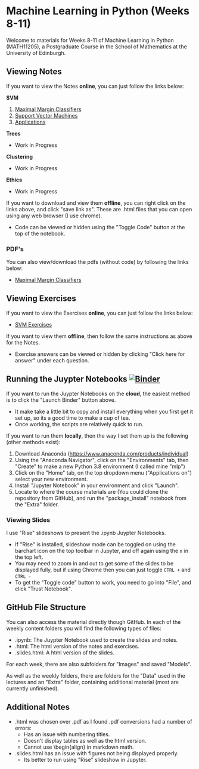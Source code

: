 # Machine Learning in Python (Weeks 8-11)

Welcome to materials for Weeks 8-11 of Machine Learning in Python (MATH11205), a Postgraduate Course in the School of Mathematics at the University of Edinburgh.

## Viewing Notes
If you want to view the Notes **online**, you can just follow the links below:

__SVM__

1. <a href="https://Eldave93.github.io/Machine-Learning-in-Python-20-21//Week_08_SVM/1_Maximal_Margin_Classifiers.html" title="Maximal Margin Classifiers">Maximal Margin Classifiers</a>
2. <a href="https://Eldave93.github.io/Machine-Learning-in-Python-20-21//Week_08_SVM/2_Support_Vector_Machines.html" title="Support Vector Machines">Support Vector Machines</a>
3. <a href="https://Eldave93.github.io/Machine-Learning-in-Python-20-21//Week_08_SVM/3_Applications.html" title="Applications">Applications</a>

__Trees__

- Work in Progress

__Clustering__

- Work in Progress

__Ethics__

- Work in Progress

If you want to download and view them **offline**, you can right click on the links above, and click "save link as". These are .html files that you can open using any web browser (I use chrome).

- Code can be viewed or hidden using the "Toggle Code" button at the top of the notebook.

### PDF's
You can also view/download the pdfs (without code) by following the links below:
- <a href="https://github.com/Eldave93/Machine-Learning-in-Python-20-21/blob/master/Week_08_SVM/1_Maximal_Margin_Classifiers.pdf" title="Maximal Margin Classifiers">Maximal Margin Classifiers</a>

## Viewing Exercises

If you want to view the Exercises **online**, you can just follow the links below:
- <a href="https://Eldave93.github.io/Machine-Learning-in-Python-20-21//Week_08_SVM/SVM_Exercises.html" title="SVM Exercises">SVM Exercises</a>

If you want to view them **offline**, then follow the same instructions as above for the Notes.

- Exercise answers can be viewed or hidden by clicking "Click here for answer" under each question.

## Running the Juypter Notebooks [![Binder](https://mybinder.org/badge_logo.svg)](https://mybinder.org/v2/gh/Eldave93/Machine-Learning-in-Python-20-21/HEAD)

If you want to run the Juypter Notebooks on the **cloud**, the easiest method is to click the "Launch Binder" button above.
- It make take a little bit to copy and install everything when you first get it set up, so its a good time to make a cup of tea.
- Once working, the scripts are relatively quick to run.

If you want to run them **locally**, then the way I set them up is the following (other methods exist):

1. Download Anaconda (https://www.anaconda.com/products/individual)
2. Using the "Anaconda Navigator", click on the "Environments" tab, then "Create" to make a new Python 3.8 environment (I called mine "mlp")
3. Click on the "Home" tab, on the top dropdown menu ("Applications on") select your new environment.
4. Install "Jupyter Notebook" in your environment and click "Launch".
5. Locate to where the course materials are (You could clone the repository from GitHub), and run the "package_install" notebook from the "Extra" folder. 

### Viewing Slides

I use "Rise" slideshows to present the .ipynb Juypter Notebooks. 

- If "Rise" is installed, slideshow mode can be toggled on using the barchart icon on the top toolbar in Jupyter, and off again using the x in the top left.
- You may need to zoom in and out to get some of the slides to be displayed fully, but if using Chrome then you can just toggle `CTRL +` and `CTRL -`
- To get the "Toggle code" button to work, you need to go into "File", and click "Trust Notebook".

## GitHub File Structure

You can also access the material directly though GitHub. In each of the weekly content folders you will find the following types of files:

- .ipynb: The Juypter Notebook used to create the slides and notes.
- .html: The html version of the notes and exercises.
- .slides.html: A html version of the slides.

For each week, there are also subfolders for "Images" and saved "Models".

As well as the weekly folders, there are folders for the "Data" used in the lectures and an "Extra" folder, containing additional material (most are currently unfinished).

## Additional Notes

- .html was chosen over .pdf as I found .pdf conversions had a number of errors:
	- Has an issue with numbering titles.
	- Doesn't display tables as well as the html version.
	- Cannot use \begin{align} in markdown math.
- .slides.html has an issue with figures not being displayed properly.
	- Its better to run using "Rise" slideshow in Jupyter.
